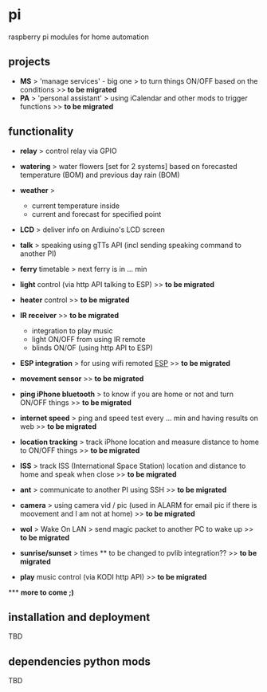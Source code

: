 # pi
raspberry pi modules for home automation 

##  projects 
- **MS** > 'manage services' - big one > to turn things ON/OFF based on the conditions >> __to be migrated__
- **PA** > 'personal assistant' > using iCalendar and other mods to trigger functions  >> __to be migrated__ 

## functionality
- **relay** > control relay via GPIO 
- **watering** > water flowers [set for 2 systems] based on forecasted temperature (BOM) and previous day rain (BOM)
- **weather** > 
  * current temperature inside 
  * current and forecast for specified point 
- **LCD** > deliver info on Ardiuino's LCD screen 
- **talk** > speaking using gTTs API (incl sending speaking command to another PI)
- **ferry** timetable > next ferry is in ... min 

- **light** control  (via http API talking to ESP)   >> __to be migrated__ 
- **heater** control    >> __to be migrated__ 
- **IR receiver**       >> __to be migrated__ 
  * integration to play music 
  * light ON/OFF from using IR remote
  * blinds ON/OF (using http API to ESP)
- **ESP integration** > for using wifi remoted [ESP](https://github.com/ignalex/pi)    >> __to be migrated__ 
- **movement sensor**   >> __to be migrated__ 
- **ping iPhone bluetooth** > to know if you are home or not and turn ON/OFF things    >> __to be migrated__ 
- **internet speed** > ping and speed test every ... min and having results on web     >> __to be migrated__ 
- **location tracking** > track iPhone location and measure distance to home to ON/OFF things  >> __to be migrated__ 
- **ISS** > track ISS (International Space Station) location and distance to home and speak when close  >> __to be migrated__ 
- **ant** > communicate to another PI using SSH >> __to be migrated__ 
- **camera** > using camera vid / pic (used in ALARM for email pic if there is moovement and I am not at home)  >> __to be migrated__ 
- **wol** > Wake On LAN > send magic packet to another PC to wake up  >> __to be migrated__ 
- **sunrise/sunset** > times ** to be changed to pvlib integration??  >> __to be migrated__ 
- **play** music control (via KODI http API) >> __to be migrated__ 


*** __more to come ;)__

## installation and deployment 
TBD 

## dependencies python mods 
TBD